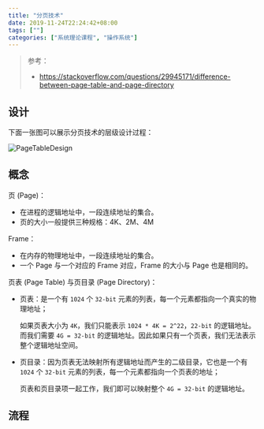 ```yaml
---
title: "分页技术"
date: 2019-11-24T22:24:42+08:00
tags: [""]
categories: ["系统理论课程", "操作系统"]
---
```


> 参考：
>
> - https://stackoverflow.com/questions/29945171/difference-between-page-table-and-page-directory


## 设计

下面一张图可以展示分页技术的层级设计过程：

![PageTableDesign](../PageTableDesign.png)

## 概念

页 (Page)：

- 在进程的逻辑地址中，一段连续地址的集合。
- 页的大小一般提供三种规格：4K、2M、4M

Frame：

- 在内存的物理地址中，一段连续地址的集合。
- 一个 Page 与一个对应的 Frame 对应，Frame 的大小与 Page 也是相同的。

页表 (Page Table) 与页目录 (Page Directory)：

- 页表：是一个有 `1024` 个 `32-bit` 元素的列表，每一个元素都指向一个真实的物理地址；

  如果页表大小为 `4K`，我们只能表示 `1024 * 4K = 2^22`，`22-bit` 的逻辑地址。而我们需要 `4G = 32-bit` 的逻辑地址。因此如果只有一个页表，我们无法表示整个逻辑地址空间。

- 页目录：因为页表无法映射所有逻辑地址而产生的二级目录，它也是一个有 `1024` 个 `32-bit` 元素的列表，每一个元素都指向一个页表的地址；

  页表和页目录项一起工作，我们即可以映射整个 `4G = 32-bit` 的逻辑地址。

## 流程


